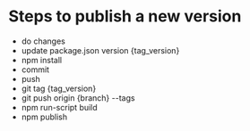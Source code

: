 # Steps to publish a new version

* do changes
* update package.json version {tag_version}
* npm install
* commit
* push
* git tag {tag_version}
* git push origin {branch} --tags
* npm run-script build
* npm publish
